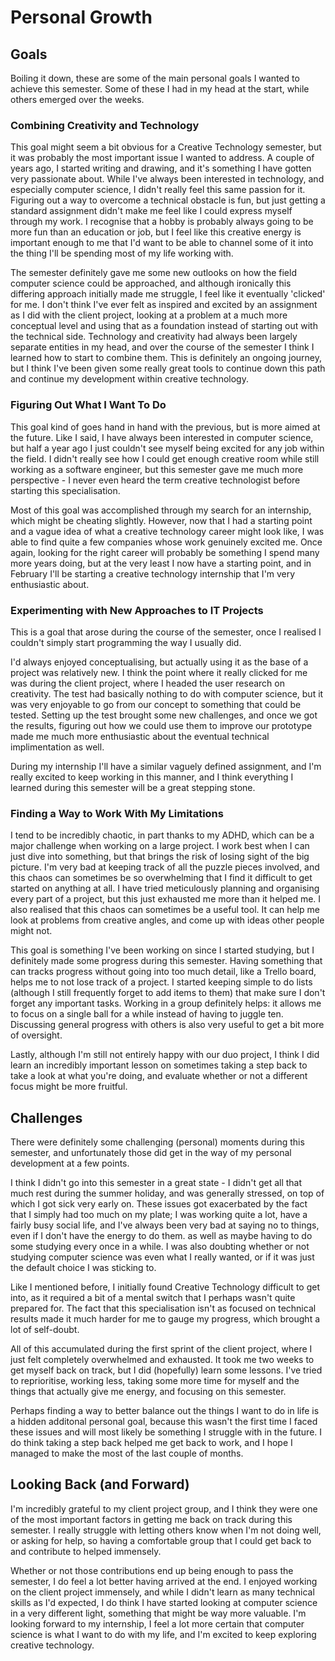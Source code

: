 # Personal Growth

## Goals

Boiling it down, these are some of the main personal goals I wanted to achieve this semester. Some of these I had in my head at the start, while others emerged over the weeks.

### Combining Creativity and Technology

This goal might seem a bit obvious for a Creative Technology semester, but it was probably the most important issue I wanted to address. A couple of years ago, I started writing and drawing, and it's something I have gotten very passionate about. While I've always been interested in technology, and especially computer science, I didn't really feel this same passion for it. Figuring out a way to overcome a technical obstacle is fun, but just getting a standard assignment didn't make me feel like I could express myself through my work. I recognise that a hobby is probably always going to be more fun than an education or job, but I feel like this creative energy is important enough to me that I'd want to be able to channel some of it into the thing I'll be spending most of my life working with.

The semester definitely gave me some new outlooks on how the field computer science could be approached, and although ironically this differing approach initially made me struggle, I feel like it eventually 'clicked' for me. I don't think I've ever felt as inspired and excited by an assignment as I did with the client project, looking at a problem at a much more conceptual level and using that as a foundation instead of starting out with the technical side.
Technology and creativity had always been largely separate entities in my head, and over the course of the semester I think I learned how to start to combine them. This is definitely an ongoing journey, but I think I've been given some really great tools to continue down this path and continue my development within creative technology.


### Figuring Out What I Want To Do
This goal kind of goes hand in hand with the previous, but is more aimed at the future. Like I said, I have always been interested in computer science, but half a year ago I just couldn't see myself being excited for any job within the field. I didn't really see how I could get enough creative room while still working as a software engineer, but this semester gave me much more perspective - I never even heard the term creative technologist before starting this specialisation.

Most of this goal was accomplished through my search for an internship, which might be cheating slightly. However, now that I had a starting point and a vague idea of what a creative technology career might look like, I was able to find quite a few companies whose work genuinely excited me. Once again, looking for the right career will probably be something I spend many more years doing, but at the very least I now have a starting point, and in February I'll be starting a creative technology internship that I'm very enthusiastic about.


### Experimenting with New Approaches to IT Projects

This is a goal that arose during the course of the semester, once I realised I couldn't simply start programming the way I usually did. 

I'd always enjoyed conceptualising, but actually using it as the base of a project was relatively new. I think the point where it really clicked for me was during the client project, where I headed the user research on creativity. The test had basically nothing to do with computer science, but it was very enjoyable to go from our concept to something that could be tested. Setting up the test brought some new challenges, and once we got the results, figuring out how we could use them to improve our prototype made me much more enthusiastic about the eventual technical implimentation as well.

During my internship I'll have a similar vaguely defined assignment, and I'm really excited to keep working in this manner, and I think everything I learned during this semester will be a great stepping stone.

### Finding a Way to Work With My Limitations

I tend to be incredibly chaotic, in part thanks to my ADHD, which can be a major challenge when working on a large project. I work best when I can just dive into something, but that brings the risk of losing sight of the big picture. I'm very bad at keeping track of all the puzzle pieces involved, and this chaos can sometimes be so overwhelming that I find it difficult to get started on anything at all. I have tried meticulously planning and organising every part of a project, but this just exhausted me more than it helped me. 
I also realised that this chaos can sometimes be a useful tool. It can help me look at problems from creative angles, and come up with ideas other people might not.

This goal is something I've been working on since I started studying, but I definitely made some progress during this semester. Having something that can tracks progress without going into too much detail, like a Trello board, helps me to not lose track of a project. I started keeping simple to do lists (although I still frequently forget to add items to them) that make sure I don't forget any important tasks.
Working in a group definitely helps: it allows me to focus on a single ball for a while instead of having to juggle ten. Discussing general progress with others is also very useful to get a bit more of oversight.

Lastly, although I'm still not entirely happy with our duo project, I think I did learn an incredibly important lesson on sometimes taking a step back to take a look at what you're doing, and evaluate whether or not a different focus might be more fruitful.

## Challenges

There were definitely some challenging (personal) moments during this semester, and unfortunately those did get in the way of my personal development at a few points.

I think I didn't go into this semester in a great state - I didn't get all that much rest during the summer holiday, and was generally stressed, on top of which I got sick very early on. These issues got exacerbated by the fact that I simply had too much on my plate; I was working quite a lot, have a fairly busy social life, and I've always been very bad at saying no to things, even if I don't have the energy to do them. as well as maybe having to do some studying every once in a while. I was also doubting whether or not studying computer science was even what I really wanted, or if it was just the default choice I was sticking to.

Like I mentioned before, I initially found Creative Technology difficult to get into, as it required a bit of a mental switch that I perhaps wasn't quite prepared for. The fact that this specialisation isn't as focused on technical results made it much harder for me to gauge my progress, which brought a lot of self-doubt.

All of this accumulated during the first sprint of the client project, where I just felt completely overwhelmed and exhausted. It took me two weeks to get myself back on track, but I did (hopefully) learn some lessons. I've tried to reprioritise, working less, taking some more time for myself and the things that actually give me energy, and focusing on this semester.

Perhaps finding a way to better balance out the things I want to do in life is a hidden additonal personal goal, because this wasn't the first time I faced these issues and will most likely be something I struggle with in the future. I do think taking a step back helped me get back to work, and I hope I managed to make the most of the last couple of months.

## Looking Back (and Forward)

I'm incredibly grateful to my client project group, and I think they were one of the most important factors in getting me back on track during this semester. I really struggle with letting others know when I'm not doing well, or asking for help, so having a comfortable group that I could get back to and contribute to helped immensely.

Whether or not those contributions end up being enough to pass the semester, I do feel a lot better having arrived at the end. I enjoyed working on the client project immensely, and while I didn't learn as many technical skills as I'd expected, I do think I have started looking at computer science in a very different light, something that might be way more valuable. I'm looking forward to my internship, I feel a lot more certain that computer science is what I want to do with my life, and I'm excited to keep exploring creative technology.
